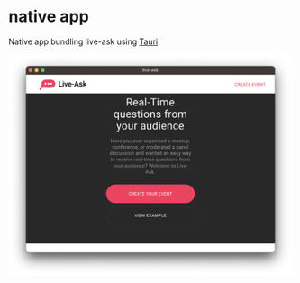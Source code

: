 # native app

Native app bundling live-ask using [Tauri](https://tauri.app):

![tauri screenshot](./screenshot.png)